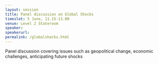 ```yaml
---
layout: session
title: Panel discussion on Global Shocks
timeslot: 5 June, 11.15-13.00
venue: Level 2 Stateroom
speaker:
speakerurl:
permalink: /globalshocks.html
---
```


Panel discussion covering issues such as geopolitical change, economic challenges, anticipating future shocks

